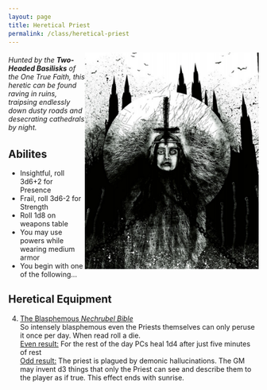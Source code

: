 ```yaml
---
layout: page
title: Heretical Priest
permalink: /class/heretical-priest
---
```


<img align="right" width=350px src="/images/Heretical_Priest.png">

###### Hunted by the ***Two-Headed Basilisks*** of the One True Faith, this heretic can be found raving in ruins, traipsing endlessly down dusty roads and desecrating cathedrals by night.

## Abilites
- Insightful, roll 3d6+2 for Presence
- Frail, roll 3d6-2 for Strength
- Roll 1d8 on weapons table
- You may use powers while wearing medium armor
- You begin with one of the following...

## Heretical Equipment
4. <ins>The Blasphemous *Nechrubel Bible*</ins> <br>
So intensely blasphemous even the Priests themselves can only peruse it once per day. When read roll a die. <br>
<ins>Even result:</ins> For the rest of the day PCs heal 1d4 after just five minutes of rest<br>
<ins>Odd result:</ins> The priest is plagued by demonic hallucinations. The GM may invent d3 things that only the Priest can see and describe them to the player as if true. This effect ends with sunrise.
